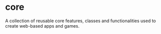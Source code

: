 # core
A collection of reusable core features, classes and functionalities used to create web-based apps and games.
